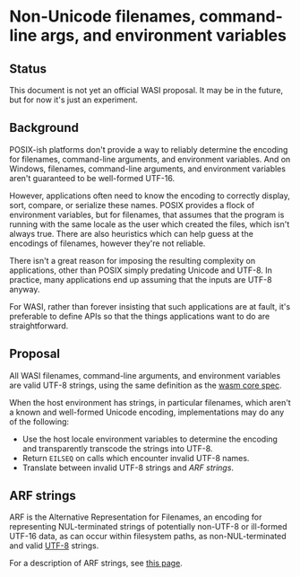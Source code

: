 # Non-Unicode filenames, command-line args, and environment variables

## Status

This document is not yet an official WASI proposal. It may be in the
future, but for now it's just an experiment.

## Background

POSIX-ish platforms don't provide a way to reliably determine the encoding for filenames, command-line arguments, and environment variables. And on Windows, filenames, command-line arguments, and environment variables aren't guaranteed to be well-formed UTF-16.

However, applications often need to know the encoding to correctly display, sort, compare, or serialize these names. POSIX provides a flock of environment variables, but for filenames, that assumes that the program is running with the same locale as the user which created the files, which isn't always true. There are also heuristics which can help guess at the encodings of filenames, however they're not reliable.

There isn't a great reason for imposing the resulting complexity on applications, other than POSIX simply predating Unicode and UTF-8. In practice, many applications end up assuming that the inputs are UTF-8 anyway.

For WASI, rather than forever insisting that such applications are at fault, it's preferable to define APIs so that the things applications want to do are straightforward.

## Proposal

All WASI filenames, command-line arguments, and environment variables are valid UTF-8 strings, using the same definition as the [wasm core spec](https://webassembly.github.io/spec/core/binary/values.html#binary-utf8).

When the host environment has strings, in particular filenames, which aren't a known and well-formed Unicode encoding, implementations may do any of the following:

 - Use the host locale environment variables to determine the encoding and transparently transcode the strings into UTF-8.
 - Return `EILSEQ` on calls which encounter invalid UTF-8 names.
 - Translate between invalid UTF-8 strings and *ARF strings*.

## ARF strings

ARF is the Alternative Representation for Filenames, an encoding for
representing NUL-terminated strings of potentially non-UTF-8 or ill-formed UTF-16 data, as can occur within
filesystem paths, as non-NUL-terminated and valid [UTF-8] strings.

[UTF-8]: https://en.wikipedia.org/wiki/UTF-8

For a description of ARF strings, see [this page](https://github.com/bytecodealliance/arf-strings/blob/main/README.md).
